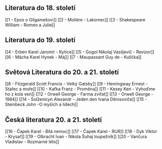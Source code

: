 ## Literatura do 18. století
[[1 - Epos o Gilgamešovi]]
[[2 - Moliére - Lakomec]]
[[3 - Shakespeare William - Romeo a Julie]]
## Literatura do 19. století
[[4 - Erben Karel Jaromír - Kytice]]
[[5 - Gogol Nikolaj Vasiljevič - Revizor]]
[[6 - Mácha Karel Hynek - Máj]]
[[7 - Maupassant Guy de - Kulička]]
## Světová Literatura do 20. a 21. století
[[8 - Fitzgerald Scott Francis - Velký Gatsby]]
[[9 - Hemingway Ernest - Stařec a moře]]
[[10 - Kafka Franz - Proměna]]
[[11 - Kesey Ken - Vyhoďme ho z kola ven]]
[[12 - Orwell George - Farma zvířat]]
[[13 - Orwell George - 1984]]
[[14 - Solženicyn Alexandr - Jeden den Ivana Děnisoviče]]
[[15 - Steinbeck John -O myších a lidech]]
## Česká literatura 20. a 21. století
[[16 - Čapek Karel - Bílá nemoc]]
[[17 - Čapek Karel - RUR]]
[[18 - Dyk Viktor - Krysař]]
[[19 - Olbracht Ivan - Nikola Šuhaj loupežník]]
[[20 - Vančura Vladislav - Rozmarné léto]]